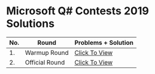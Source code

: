 # Microsoft Q# Contests 2019 Solutions

|No.|Round|Problems + Solution|
|--|------|------|
|1.|Warmup Round|<a href="https://github.com/aryashah2k/Quantum-Computing-Collection-Of-Resources/blob/main/Microsoft%20Azure%20Quantum%20Resources/Microsoft%20Q%23%20Coding%20Contests/Q%23%20Coding%20Contest%20-%202019/Warmup%20Round/README.md">Click To View</a>|
|2.|Official Round|<a href="https://github.com/aryashah2k/Quantum-Computing-Collection-Of-Resources/blob/main/Microsoft%20Azure%20Quantum%20Resources/Microsoft%20Q%23%20Coding%20Contests/Q%23%20Coding%20Contest%20-%202019/Official%20Round/README.md">Click To View</a>|